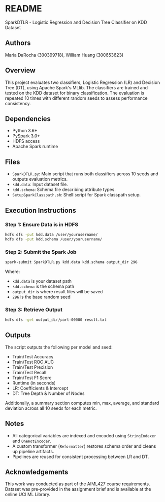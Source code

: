 # README 
SparkDTLR - Logistic Regression and Decision Tree Classifier on KDD Dataset

## Authors

Maria DaRocha (300399718), William Huang (300653623)

## Overview

This project evaluates two classifiers, Logistic Regression (LR) and Decision Tree (DT), using Apache Spark's MLlib. The classifiers are trained and tested on the KDD dataset for binary classification. The evaluation is repeated 10 times with different random seeds to assess performance consistency.

## Dependencies

* Python 3.6+
* PySpark 3.0+
* HDFS access
* Apache Spark runtime

## Files

* `SparkDTLR.py`: Main script that runs both classifiers across 10 seeds and outputs evaluation metrics.
* `kdd.data`: Input dataset file.
* `kdd.schema`: Schema file describing attribute types.
* `SetupSparkClasspath.sh`: Shell script for Spark classpath setup.

## Execution Instructions

### Step 1: Ensure Data is in HDFS

```bash
hdfs dfs -put kdd.data /user/yourusername/
hdfs dfs -put kdd.schema /user/yourusername/
```

### Step 2: Submit the Spark Job

```bash
spark-submit SparkDTLR.py kdd.data kdd.schema output_dir 296
```

Where:

* `kdd.data` is your dataset path
* `kdd.schema` is the schema path
* `output_dir` is where result files will be saved
* `296` is the base random seed

### Step 3: Retrieve Output

```bash
hdfs dfs -get output_dir/part-00000 result.txt
```

## Outputs

The script outputs the following per model and seed:

* Train/Test Accuracy
* Train/Test ROC AUC
* Train/Test Precision
* Train/Test Recall
* Train/Test F1 Score
* Runtime (in seconds)
* LR: Coefficients & Intercept
* DT: Tree Depth & Number of Nodes

Additionally, a summary section computes min, max, average, and standard deviation across all 10 seeds for each metric.

## Notes

* All categorical variables are indexed and encoded using `StringIndexer` and `OneHotEncoder`.
* A custom transformer (`Reformatter`) restores schema order and cleans up pipeline artifacts.
* Pipelines are reused for consistent processing between LR and DT.

## Acknowledgements

This work was conducted as part of the AIML427 course requirements. Dataset was pre-provided in the assignment brief and is available at the online UCI ML Library.
